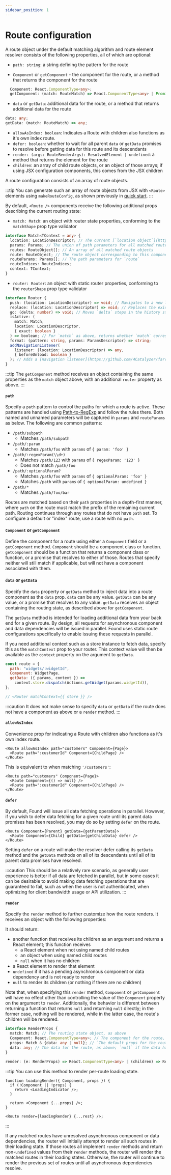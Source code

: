 ```yaml
---
sidebar_position: 1
---
```


# Route configuration

A route object under the default matching algorithm and route element resolver consists of the following properties, all of which are optional:

- `path: string`: a string defining the pattern for the route

- `Component` or `getComponent` - the component for the route, or a method that returns the component for the route

```ts
  Component: React.ComponentType<any>;
  getComponent: (match: RouteMatch) => React.ComponentType<any> | Promise<React.ComponentType<any>>;
```

- `data` or `getData`: additional data for the route, or a method that returns additional data for the route

```ts
data: any;
getData: (match: RouteMatch) => any;
```

- `allowAsIndex: boolean`: Indicates a Route with children also functions as it's own index route.
- `defer: boolean`: whether to wait for all parent `data` or `getData` promises to resolve before getting data for this route and its descendants
- `render: (args: RouteRenderArgs): ResolvedElement | undefined`: a method that returns the element for the route
- `children`: an array of child route objects, or an object of those arrays; if using JSX configuration components, this comes from the JSX children

A route configuration consists of an array of route objects.

:::tip
You can generate such an array of route objects from JSX with `<Route>` elements using `makeRouteConfig`, as shown previously in [quick start](/getting-started/quick-start.mdx).
:::

By default, `<Route />` components receive the following additional props describing the current routing state:

- `match: Match`: an object with router state properties, conforming to the `matchShape` prop type validator

```ts title="/types/index.d.ts"
interface Match<TContext = any> {
  location: LocationDescriptor; // The current [`location object`](https://github.com/4Catalyzer/farce#locations-and-location-descriptors)
  params: Params; // The union of path parameters for all matched routes
  routes: RouteObject[]; // An array of all matched route objects
  route: RouteObject; // The route object corresponding to this component
  routeParams: Params[]; // The path parameters for `route`
  routeIndices: RouteIndices;
  context: TContext;
}
```

- `router: Router`: an object with static router properties, conforming to the `routerShape` prop type validator

```ts title="/types/index.d.ts"
interface Router {
  push: (location: LocationDescriptor) => void; // Navigates to a new location
  replace: (location: LocationDescriptor) => void; // Replaces the existing history entry
  go: (delta: number) => void; // Moves `delta` steps in the history stack
  isActive: (
    match: Match,
    location: LocationDescriptor,
    { exact: boolean }
  ) => boolean; // For `match` as above, returns whether `match` corresponds to `location` or a subpath of `location`; if `exact` is set, returns whether `match` corresponds exactly to `location`
  format: (pattern: string, params: ParamsDescriptor) => string;
  addNavigationListener(
    listener: (location: LocationDescriptor) => any,
    { beforeUnload: boolean }
  ); // Adds a [navigation listener](https://github.com/4Catalyzer/farce#navigation-listeners) that can [block navigation](#blocking-navigation)
}
```

:::tip
The `getComponent` method receives an object containing the same properties as the `match` object above, with an additional `router` property as above.
:::

#### `path`

Specify a `path` pattern to control the paths for which a route is active. These patterns are handled using [Path-to-RegExp](https://github.com/pillarjs/path-to-regexp) and follow the rules there. Both named and unnamed parameters will be captured in `params` and `routeParams` as below. The following are common patterns:

- `/path/subpath`
  - Matches `/path/subpath`
- `/path/:param`
  - Matches `/path/foo` with `params` of `{ param: 'foo' }`
- `/path/:regexParam(\\d+)`
  - Matches `/path/123` with `params` of `{ regexParam: '123' }`
  - Does not match `/path/foo`
- `/path/:optionalParam?`
  - Matches `/path/foo` with `params` of `{ optionalParam: 'foo' }`
  - Matches `/path` with `params` of `{ optionalParam: undefined }`
- `/path/*`
  - Matches `/path/foo/bar`

Routes are matched based on their `path` properties in a depth-first manner, where `path` on the route must match the prefix of the remaining current path. Routing continues through any routes that do not have `path` set. To configure a default or "index" route, use a route with no `path`.

#### `Component` or `getComponent`

Define the component for a route using either a `Component` field or a `getComponent` method. `Component` should be a component class or function. `getComponent` should be a function that returns a component class or function, or a promise that resolves to either of those. Routes that specify neither will still match if applicable, but will not have a component associated with them.

#### `data` or `getData`

Specify the `data` property or `getData` method to inject data into a route component as the `data` prop. `data` can be any value. `getData` can be any value, or a promise that resolves to any value. `getData` receives an object containing the routing state, as described above for `getComponent`.

The `getData` method is intended for loading additional data from your back end for a given route. By design, all requests for asynchronous component and data dependencies will be issued in parallel. Found uses static route configurations specifically to enable issuing these requests in parallel.

If you need additional context such as a store instance to fetch data, specify this as the `matchContext` prop to your router. This context value will then be available as the `context` property on the argument to `getData`.

```js
const route = {
  path: "widgets/:widgetId",
  Component: WidgetPage,
  getData: ({ params, context }) =>
    context.store.dispatch(Actions.getWidget(params.widgetId)),
};

// <Router matchContext={{ store }} />
```

:::caution
It does not make sense to specify `data` or `getData` if the route does not have a component as above or a `render` method.
:::

#### `allowAsIndex`

Convenience prop for indicating a Route with children also functions
as it's own index route.

```tsx
<Route allowAsIndex path="customers" Component={Page}>
  <Route path=":customerId" Component={ChildPage} />
</Route>
```

This is equivalent to when matching `'/customers'`:

```tsx
<Route path="customers" Component={Page}>
  <Route Component={() => null} />
  <Route path=":customerId" Component={ChildPage} />
</Route>
```

#### `defer`

By default, Found will issue all data fetching operations in parallel. However, if you wish to defer data fetching for a given route until its parent data promises has been resolved, you may do so by setting `defer` on the route.

```tsx
<Route Component={Parent} getData={getParentData}>
  <Route Component={Child} getData={getChildData} defer />
</Route>
```

Setting `defer` on a route will make the resolver defer calling its `getData` method and the `getData` methods on all of its descendants until all of its parent data promises have resolved.

:::caution
This should be a relatively rare scenario, as generally user experience is better if all data are fetched in parallel, but in some cases it can be desirable to avoid making data fetching operations that are guaranteed to fail, such as when the user is not authenticated, when optimizing for client bandwidth usage or API utilization.
:::

#### `render`

Specify the `render` method to further customize how the route renders. It receives an object with the following properties:

It should return:

- another function that receives its children as an argument and returns a React element; this function receives
  - a React element when not using named child routes
  - an object when using named child routes
  - `null` when it has no children
- a React element to render that element
- `undefined` if it has a pending asynchronous component or data dependency and is not ready to render
- `null` to render its children (or nothing if there are no children)

Note that, when specifying this `render` method, `Component` or `getComponent` will have no effect other than controlling the value of the `Component` property on the argument to `render`. Additionally, the behavior is different between returning a function that returns `null` and returning `null` directly; in the former case, nothing will be rendered, while in the latter case, the route's children will be rendered.

```ts title="/types/index.d.ts"
interface RenderProps {
  match: Match; // The routing state object, as above
  Component: React.ComponentType<any>; // The component for the route, if any; `null` if the component has not yet been loaded
  props: Match & {data: any | null}; // `The default props for the route component, specifically `match` with `data` as an additional property; `null` if `data` have not yet been loaded
  data: any; // The data for the route, as above; `null` if the data have not yet been loaded
}

render: (e: RenderProps) => React.ComponentType<any> | (children) => React.ComponentType<any> | null | undefined;
```

:::tip
You can use this method to render per-route loading state.

```tsx
function loadingRender({ Component, props }) {
  if (!Component || !props) {
    return <LoadingIndicator />;
  }

  return <Component {...props} />;
}

<Route render={loadingRender} {...rest} />;
```

:::

If any matched routes have unresolved asynchronous component or data dependencies, the router will initially attempt to render all such routes in their loading state. If those routes all implement `render` methods and return non-`undefined` values from their `render` methods, the router will render the matched routes in their loading states. Otherwise, the router will continue to render the previous set of routes until all asynchronous dependencies resolve.
